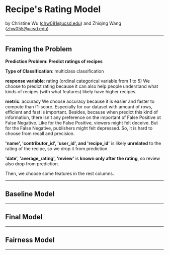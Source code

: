 # Recipe's Rating Model

by Christine Wu (chw081@ucsd.edu) and Zhiqing Wang (zhw055@ucsd.edu)

---

## Framing the Problem

**Prediction Problem: Predict ratings of recipes**

**Type of Classification**: multiclass classification

**response variable**: rating (ordinal categorical variable from 1 to 5)
We choose to predict rating because it can also help people understand what kinds of recipes (with what features) likely have higher recipes.

**metric**: accuracy
We choose accuracy because it is easier and faster to compute than f1-score. Especially for our dataset with amount of rows, efficient and fast is important. Besides, because when predict this kind of information, there isn't any preference on the important of False Positive ot False Negative. Like for the False Positive, viewers might felt deceive. But for the False Negative, publishers might felt depressed. So, it is hard to choose from recall and precision.

**'name', 'contributor_id', 'user_id', and 'recipe_id'** is likely **unrelated** to the rating of the recipe, so we drop it from prediction

**'date', 'average_rating', 'review'** is **known only after the rating**, so review also drop from prediction.

Then, we choose some features in the rest columns.

---

## Baseline Model



---

## Final Model

---

## Fairness Model

---

